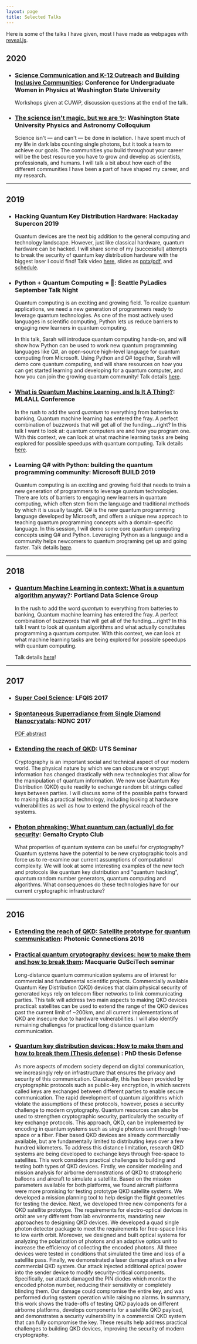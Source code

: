 ```yaml
---
layout: page
title: Selected Talks
---
```


Here is some of the talks I have given, most I have made as webpages with [reveal.js](http://lab.hakim.se/reveal-js/#/).

## 2020 ##

- ### [Science Communication and K-12 Outreach](./cuwip_2020_scicomm) and [Building Inclusive Communities](./cuwip_2020_community): Conference for Undergraduate Women in Physics at Washington State University

    Workshops given at CUWiP, discussion questions at the end of the talk.

- ### [The science isn't magic, but we are ✨](./cuwip_2020): Washington State University Physics and Astronomy Colloquium

    Science isn't — and can't — be done in isolation.
    I have spent much of my life in dark labs counting single photons, but it took a team to achieve our goals.
    The communities you build throughout your career will be the best resource you have to grow and develop as scientists, professionals, and humans.
    I will talk a bit about how each of the different communities I have been a part of have shaped my career, and my research.

---

## 2019 ##

- ### Hacking Quantum Key Distribution Hardware: Hackaday Supercon 2019

    Quantum devices are the next big addition to the general computing and technology landscape.
    However, just like classical hardware, quantum hardware can be hacked.
    I will share some of my (successful) attempts to break the security of quantum key distribution hardware with the biggest laser I could find!
    Talk video [here](https://www.youtube.com/watch?v=j3QV5_Me-v4), slides as [pptx](../../public/download/kaiser-hackaday-2019.pptx)/[pdf](../../public/download/kaiser-hackaday-2019.pdf), and [schedule](https://hackaday.io/superconference/#schedule).

- ### Python + Quantum Computing = 💖: Seattle PyLadies September Talk Night

    Quantum computing is an exciting and growing field.
    To realize quantum applications, we need a new generation of programmers ready to leverage quantum technologies.
    As one of the most actively used languages in scientific computing, Python lets us reduce barriers to engaging new learners in quantum computing.

    In this talk, Sarah will introduce quantum computing hands-on, and will show how Python can be used to work new quantum programming languages like Q#, an open-source high-level language for quantum computing from Microsoft.
    Using Python and Q# together, Sarah will demo core quantum computing, and will share resources on how you can get started learning and developing for a quantum computer, and how you can join the growing quantum community!
    Talk details [here](https://www.meetup.com/Seattle-PyLadies/events/264536005/).

- ### [What is Quantum Machine Learning, and Is It A Thing?](./ml4all_2019): ML4ALL Conference

    In the rush to add the word _quantum_ to everything from batteries to banking, Quantum machine learning has entered the fray.
    A perfect combination of buzzwords that will get all of the funding....right? In this talk I want to look at: quantum computers are and how you program one.
    With this context, we can look at what machine learning tasks are being explored for possible speedups with quantum computing.
    Talk details [here](http://ml4all.org/schedule.html#abstract-dr-sarah-kaiser).

- ### Learning Q# with Python: building the quantum programming community: Microsoft BUILD 2019

    Quantum computing is an exciting and growing field that needs to train a new generation of programmers to leverage quantum technologies.
    There are lots of barriers to engaging new learners in quantum computing, which often stem from the language and traditional methods by which it is usually taught.
    Q# is the new quantum programming language developed by Microsoft, and offers a unique new approach to teaching quantum programming concepts with a domain-specific language.
    In this session, I will demo some core quantum computing concepts using Q# and Python.
    Leveraging Python as a language and a community helps newcomers to quantum programing get up and going faster.
    Talk details [here](https://mybuild.techcommunity.microsoft.com/sessions/77163?source=sessions#top-anchor).

---
## 2018 ##

- ### [Quantum Machine Learning in context: What is a quantum algorithm anyway?](./qml_portland_2018): Portland Data Science Group

    In the rush to add the word _quantum_ to everything from batteries to banking, Quantum machine learning has entered the fray.
    A perfect combination of buzzwords that will get all of the funding....right? In this talk I want to look at quantum algorithms and what actually constitutes programming a quantum computer.
    With this context, we can look at what machine learning tasks are being explored for possible speedups with quantum computing.

    Talk details [here](https://www.meetup.com/Portland-Data-Science-Group/events/255093322)!

---
## 2017 ##

- ### [Super Cool Science](./LFQIS-2017): LFQIS 2017

- ### [Spontaneous Superradiance from Single Diamond Nanocrystals](./NDNC_2017): NDNC 2017 ###

    [PDF abstract](../../public/download/kaiser-NDNC17-abstract.pdf)

- ### [Extending the reach of QKD](./UTS_seminar_2017): UTS Seminar ###

    Cryptography is an important social and technical aspect of our modern world.
    The physical nature by which we can obscure or encrypt information has changed drastically with new technologies that allow for the manipulation of quantum information.
    We now use Quantum Key Distribution (QKD) quite readily to exchange random bit strings called keys between parties.
    I will discuss some of the possible paths forward to making this a practical technology, including looking at hardware vulnerabilities as well as how to extend the physical reach of the systems.

- ### [Photon phreaking: What quantum can (actually) do for security](./crypto_club): Gemalto Crypto Club ###

    What properties of quantum systems can be useful for cryptography? Quantum systems have the potential to be new cryptographic tools and force us to re-examine our current assumptions of computational complexity.
    We will look at some interesting examples of the new tech and protocols like quantum key distribution and "quantum hacking", quantum random number generators, quantum computing and algorithms.
    What consequences do these technologies have for our current cryptographic infrastructure?

---

## 2016 ##

- ### [Extending the reach of QKD: Satellite prototype for quantum communication](./photonics_connections_2016): Photonic Connections 2016 ###


- ### [Practical quantum cryptography devices: how to make them and how to break them](./macquarie_seminar_2016): Macquarie QuSciTech seminar ###

    Long-distance quantum communication systems are of interest for commercial and fundamental scientific projects.
    Commercially available Quantum Key Distribution (QKD) devices that claim physical security of generated keys rely on telecom fiber networks to link communicating parties.
    This talk will address two main aspects to making QKD devices practical: satellites can be used to extend the range of the QKD devices past the current limit of ~200km, and all current implementations of QKD are insecure due to hardware vulnerabilities.
    I will also identify remaining challenges for practical long distance quantum communication.

- ### [Quantum key distribution devices: How to make them and how to break them (Thesis defense)](./thesis_defense) : PhD thesis Defense ###

    As more aspects of modern society depend on digital communication, we increasingly rely on infrastructure that ensures the privacy and security of this communication.
    Classically, this has been provided by cryptographic protocols such as public-key encryption, in which secrets called keys are exchanged between different parties to enable secure communication.
    The rapid development of quantum algorithms which violate the assumptions of these protocols, however, poses a security challenge to modern cryptography. 
    Quantum resources can also be used to strengthen cryptographic security, particularly the security of key exchange protocols.
    This approach, QKD, can be implemented by encoding in quantum systems such as single photons sent through free-space or a fiber.
    Fiber based QKD devices are already commercially available, but are fundamentally limited to distributing keys over a few hundred kilometers.
    To address this distance limitation, research QKD systems are being developed to exchange keys through free-space to satellites.
    This work considers practical challenges to building and testing both types of QKD devices.
    Firstly, we consider modeling and mission analysis for airborne demonstrations of QKD to stratospheric balloons and aircraft to simulate a satellite.
    Based on the mission parameters available for both platforms, we found aircraft platforms were more promising for testing prototype QKD satellite systems.
    We developed a mission planning tool to help design the flight geometries for testing the device.
    Next, we developed three new components for a QKD satellite prototype.
    The requirements for electro-optical devices in orbit are very different from lab environments, mandating new approaches to designing QKD devices.
    We developed a quad single photon detector package to meet the requirements for free-space links to low earth orbit.
    Moreover, we designed and built optical systems for analyzing the polarization of photons and an adaptive optics unit to increase the efficiency of collecting the encoded photons.
    All three devices were tested in conditions that simulated the time and loss of a satellite pass.
    Finally, we demonstrated a laser damage attack on a live commercial QKD system.
    Our attack injected additional optical power into the sender device to modify security-critical components.
    Specifically, our attack damaged the PIN diodes which monitor the encoded photon number, reducing their sensitivity or completely blinding them.
    Our damage could compromise the entire key, and was performed during system operation while raising no alarms.
    In summary, this work shows the trade-offs of testing QKD payloads on different airborne platforms, develops components for a satellite QKD payload, and demonstrates a security vulnerability in a commercial QKD system that can fully compromise the key.
    These results help address practical challenges to building QKD devices, improving the security of modern cryptography.